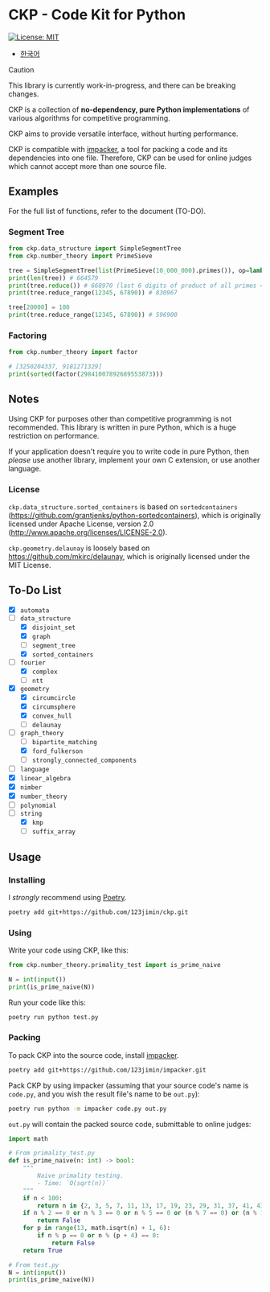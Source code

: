 # CKP - Code Kit for Python

[![License: MIT](https://img.shields.io/badge/License-MIT-yellow.svg)](https://opensource.org/licenses/MIT)

- [한국어](README.ko-KR.md)

> [!CAUTION]
> This library is currently work-in-progress, and there can be breaking changes.

CKP is a collection of **no-dependency, pure Python implementations** of various algorithms for competitive programming.

CKP aims to provide versatile interface, without hurting performance.

CKP is compatible with [impacker](https://github.com/123jimin/impacker), a tool for packing a code and its dependencies into one file. Therefore, CKP can be used for online judges which cannot accept more than one source file.

## Examples

For the full list of functions, refer to the document (TO-DO).

### Segment Tree

```py
from ckp.data_structure import SimpleSegmentTree
from ckp.number_theory import PrimeSieve

tree = SimpleSegmentTree(list(PrimeSieve(10_000_000).primes()), op=lambda x,y: (x*y)%1_000_000, e=1)
print(len(tree)) # 664579
print(tree.reduce()) # 668970 (last 6 digits of product of all primes <= 10_000_000)
print(tree.reduce_range(12345, 67890)) # 830967

tree[20000] = 100
print(tree.reduce_range(12345, 67890)) # 596900
```

### Factoring

```py
from ckp.number_theory import factor

# [3250204337, 9181271329]
print(sorted(factor(29841007892689553873)))
```

## Notes

Using CKP for purposes other than competitive programming is not recommended. This library is written in pure Python, which is a huge restriction on performance.

If your application doesn't require you to write code in pure Python, then *please* use another library, implement your own C extension, or use another language.

### License

`ckp.data_structure.sorted_containers` is based on `sortedcontainers` (<https://github.com/grantjenks/python-sortedcontainers>), which is originally licensed under Apache License, version 2.0 (<http://www.apache.org/licenses/LICENSE-2.0>).

`ckp.geometry.delaunay` is loosely based on <https://github.com/mkirc/delaunay>, which is originally licensed under the MIT License.

## To-Do List

- [x] `automata`
- [ ] `data_structure`
  - [x] `disjoint_set`
  - [x] `graph`
  - [ ] `segment_tree`
  - [x] `sorted_containers`
- [ ] `fourier`
  - [x] `complex`
  - [ ] `ntt`
- [x] `geometry`
  - [x] `circumcircle`
  - [x] `circumsphere`
  - [x] `convex_hull`
  - [ ] `delaunay`
- [ ] `graph_theory`
  - [ ] `bipartite_matching`
  - [x] `ford_fulkerson`
  - [ ] `strongly_connected_components`
- [ ] `language`
- [x] `linear_algebra`
- [x] `nimber`
- [x] `number_theory`
- [ ] `polynomial`
- [ ] `string`
  - [x] `kmp`
  - [ ] `suffix_array`

## Usage

### Installing

I *strongly* recommend using [Poetry](https://python-poetry.org/).

```sh
poetry add git+https://github.com/123jimin/ckp.git
```

### Using

Write your code using CKP, like this:

```py
from ckp.number_theory.primality_test import is_prime_naive

N = int(input())
print(is_prime_naive(N))
```

Run your code like this:

```sh
poetry run python test.py
```

### Packing

To pack CKP into the source code, install [impacker](https://github.com/123jimin/impacker).

```sh
poetry add git+https://github.com/123jimin/impacker.git
```

Pack CKP by using impacker (assuming that your source code's name is `code.py`, and you wish the result file's name to be `out.py`):

```sh
poetry run python -m impacker code.py out.py
```

`out.py` will contain the packed source code, submittable to online judges:

```py
import math

# From primality_test.py
def is_prime_naive(n: int) -> bool:
    """
        Naive primality testing.
        - Time: `O(sqrt(n))`
    """
    if n < 100:
        return n in {2, 3, 5, 7, 11, 13, 17, 19, 23, 29, 31, 37, 41, 43, 47, 53, 59, 61, 67, 71, 73, 79, 83, 89, 97}
    if n % 2 == 0 or n % 3 == 0 or n % 5 == 0 or (n % 7 == 0) or (n % 11 == 0):
        return False
    for p in range(13, math.isqrt(n) + 1, 6):
        if n % p == 0 or n % (p + 4) == 0:
            return False
    return True

# From test.py
N = int(input())
print(is_prime_naive(N))
```
